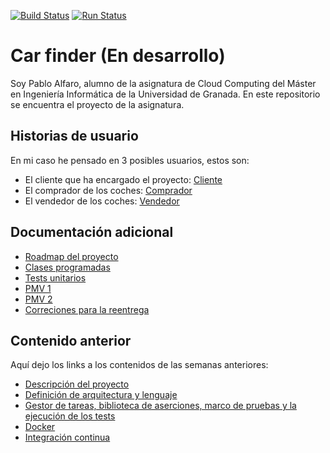 [![Build Status](https://travis-ci.com/pabloalfaro/Car-finder.svg?branch=main)](https://travis-ci.com/pabloalfaro/Car-finder)
[![Run Status](https://api.shippable.com/projects/5fd349132e187a0006fc2f1d/badge?branch=main)]()

# Car finder (En desarrollo)
Soy Pablo Alfaro, alumno de la asignatura de Cloud Computing del Máster en Ingeniería Informática de la Universidad de Granada. En este repositorio se encuentra el proyecto de la asignatura.


## Historias de usuario

En mi caso he pensado en 3 posibles usuarios, estos son:

- El cliente que ha encargado el proyecto: [Cliente](https://github.com/pabloalfaro/Car-finder/issues?q=is%3Aissue+is%3Aopen+label%3Acliente)
- El comprador de los coches: [Comprador](https://github.com/pabloalfaro/Car-finder/issues?q=is%3Aissue+is%3Aopen+label%3Acomprador)
- El vendedor de los coches: [Vendedor](https://github.com/pabloalfaro/Car-finder/issues?q=is%3Aissue+is%3Aopen+label%3Avendedor)


## Documentación adicional
- [Roadmap del proyecto](https://github.com/pabloalfaro/Car-finder/blob/main/roadmap.md)
- [Clases programadas](https://github.com/pabloalfaro/Car-finder/tree/main/src)
- [Tests unitarios](https://github.com/pabloalfaro/Car-finder/tree/main/src/controlador)
- [PMV 1](https://github.com/pabloalfaro/Car-finder/milestone/3)
- [PMV 2](https://github.com/pabloalfaro/Car-finder/milestone/4)
- [Correciones para la reentrega](https://github.com/pabloalfaro/Car-finder/milestone/5)


## Contenido anterior
Aquí dejo los links a los contenidos de las semanas anteriores:

- [Descripción del proyecto](https://github.com/pabloalfaro/Car-finder/blob/main/Semanas%20anteriores/tema1.md)
- [Definición de arquitectura y lenguaje](https://github.com/pabloalfaro/Car-finder/blob/main/Semanas%20anteriores/tema2.md)
- [Gestor de tareas, biblioteca de aserciones, marco de pruebas y la ejecución de los tests](https://github.com/pabloalfaro/Car-finder/blob/main/Semanas%20anteriores/tema3.md)
- [Docker](https://github.com/pabloalfaro/Car-finder/blob/main/Semanas%20anteriores/tema4.md)
- [Integración continua](https://github.com/pabloalfaro/Car-finder/blob/main/Semanas%20anteriores/tema5.md)
